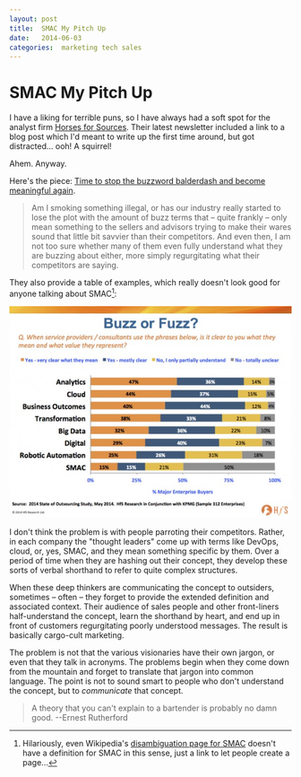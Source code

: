 ```yaml
---
layout: post
title:  SMAC My Pitch Up 
date:   2014-06-03 
categories:  marketing tech sales 
---
```


# SMAC My Pitch Up


I have a liking for terrible puns, so I have always had a soft spot for the analyst firm [Horses for Sources](http://www.horsesforsources.com/buzz-or-fuzz_052414 "Horses for Sources" ). Their latest newsletter included a link to a blog post which I'd meant to write up the first time around, but got distracted… ooh! A squirrel!  

Ahem. Anyway.  

Here's the piece: [Time to stop the buzzword balderdash and become meaningful again](http://www.horsesforsources.com/buzz-or-fuzz_052414 "Time to stop the buzzword balderdash and become meaningful again" ).

> Am I smoking something illegal, or has our industry really started to lose the plot with the amount of buzz terms that – quite frankly – only mean something to the sellers and advisors trying to make their wares sound that little bit savvier than their competitors. And even then, I am not too sure whether many of them even fully understand what they are buzzing about either, more simply regurgitating what their competitors are saying.

They also provide a table of examples, which really doesn't look good for anyone talking about SMAC[^1]:

![](/images/unknown_filename.320.jpeg)

I don't think the problem is with people parroting their competitors. Rather, in each company the "thought leaders" come up with terms like DevOps, cloud, or, yes, SMAC, and they mean something specific by them. Over a period of time when they are hashing out their concept, they develop these sorts of verbal shorthand to refer to quite complex structures. 

When these deep thinkers are communicating the concept to outsiders, sometimes – often – they forget to provide the extended definition and associated context. Their audience of sales people and other front-liners half-understand the concept, learn the shorthand by heart, and end up in front of customers regurgitating poorly understood messages. The result is basically cargo-cult marketing.

The problem is not that the various visionaries have their own jargon, or even that they talk in acronyms. The problems begin when they come down from the mountain and forget to translate that jargon into common language. The point is not to sound smart to people who don't understand the concept, but to *communicate* that concept.

> A theory that you can't explain to a bartender is probably no damn good.
> --Ernest Rutherford

[^1]: Hilariously, even Wikipedia's [disambiguation page for SMAC](http://en.wikipedia.org/wiki/SMAC "SMAC - Wikipedia, the free encyclopaedia" ) doesn't have a definition for SMAC in this sense, just a link to let people create a page...

